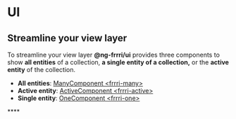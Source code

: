 # UI

## Streamline your view layer

To streamline your view layer **@ng-frrri/ui** provides three components to show **all entities** of a collection, ****a **single** **entity** of a collection**,** or the **active entity** of the collection.

* **All entities**: [ManyComponent &lt;frrri-many&gt;](many-component.md#provided-less-than-ng-content-greater-than-selectors)
* **Active entity**: [ActiveComponent &lt;frrri-active&gt;](active-component.md)
* **Single entity**: [OneComponent &lt;frrri-one&gt;](one-component.md)

\*\*\*\*



